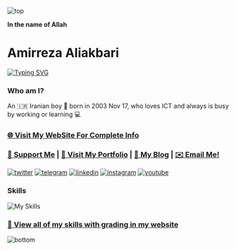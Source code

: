 ![top](https://camo.githubusercontent.com/d2db2a98e00e44236180c960d84879e5a080a5c7b400da061a79a16bc9fe6dcf/68747470733a2f2f63617073756c652d72656e6465722e76657263656c2e6170702f6170693f747970653d776176696e67266865696768743d393026636f6c6f723d6772616469656e74)

**In the name of Allah**

# Amirreza Aliakbari

[![Typing SVG](https://readme-typing-svg.demolab.com/?duration=2500&font=Mouse+Memoirs&size=65&pause=500&color=06CD9C&vCenter=true&width=600&height=70&lines=Senior+Full-Stack+Developer;DevOps+Engineer;UI+Designer;Application+Developer)](https://git.io/typing-svg)

### Who am I?

An 🇮🇷 Iranian boy 🎂 born in 2003 Nov 17, who loves ICT and always is busy by working or learning 💻

### [🌐 Visit My WebSite For Complete Info](https://mwxgaf.ir)

### [💝 Support Me](https://mwxgaf.ir/support) | [💼 Visit My Portfolio](https://mwxgaf.ir/portfolio) | [📝 My Blog](https://virgool.io/@mwxgaf) | [✉️ Email Me!](mailto:mwxgaf@yahoo.com)

[![twitter](https://camo.githubusercontent.com/10de78e98e122a3a100ffdcecb1c52bf78c6ab4eb4969496effa141079a518a3/68747470733a2f2f73342e7575706c6f61642e69722f66696c65732f747769747465725f70726b622e706e67)](https://twitter.com/mwxgaf)
[![telegram](https://camo.githubusercontent.com/aacc73365a45429abb6625dc8b15aeed30243885175298c8ba7dc36bf7e65e19/68747470733a2f2f73342e7575706c6f61642e69722f66696c65732f74656c656772616d5f713437752e706e67)](https://telegram.me/mwxgaf)
[![linkedin](https://camo.githubusercontent.com/8dff8e214623c4750c7235bd2b678f242b89232391d6cf0cf03aecac3a3090c4/68747470733a2f2f73342e7575706c6f61642e69722f66696c65732f6c696e6b6564696e5f616d776e2e706e67)](https://linkedin.com/in/mwxgaf)
[![instagram](https://camo.githubusercontent.com/cf4dcff8ee36097d060599098ea3f3c299ff9ce94d2d36e9d00fb73ef7e90062/68747470733a2f2f73342e7575706c6f61642e69722f66696c65732f696e7374616772616d5f36646a7a2e706e67)](https://instagram.com/mwxgaf)
[![youtube](https://raw.githubusercontent.com/mwxgaf/mwxgaf/main/youtube.png)](https://www.youtube.com/channel/UCkruCaFkk-2kSPJYCoxjwxwf)


### Skills

![My Skills](https://skillicons.dev/icons?i=python,js,php,c,cpp,dart,bash,ts,css,html,regex,markdown,flask,nodejs,nuxtjs,django,express,nginx,wordpress,graphql,vue,tailwind,bootstrap,sass,jquery,flutter,electron,qt,postgresql,redis,mongo,sqlite,mysql,linux,git,docker,github,gitlab,stackoverflow,arduino,ps,pr,vscode,androidstudio,vim)

### [💪 View all of my skills with grading in my website](https://mwxgaf.ir)

![bottom](https://camo.githubusercontent.com/3c3769a2ae8612480297625e275cb03951c12f3ae00e00491b45c267afea4b4d/68747470733a2f2f63617073756c652d72656e6465722e76657263656c2e6170702f6170693f747970653d776176696e67266865696768743d39302673656374696f6e3d666f6f746572)

